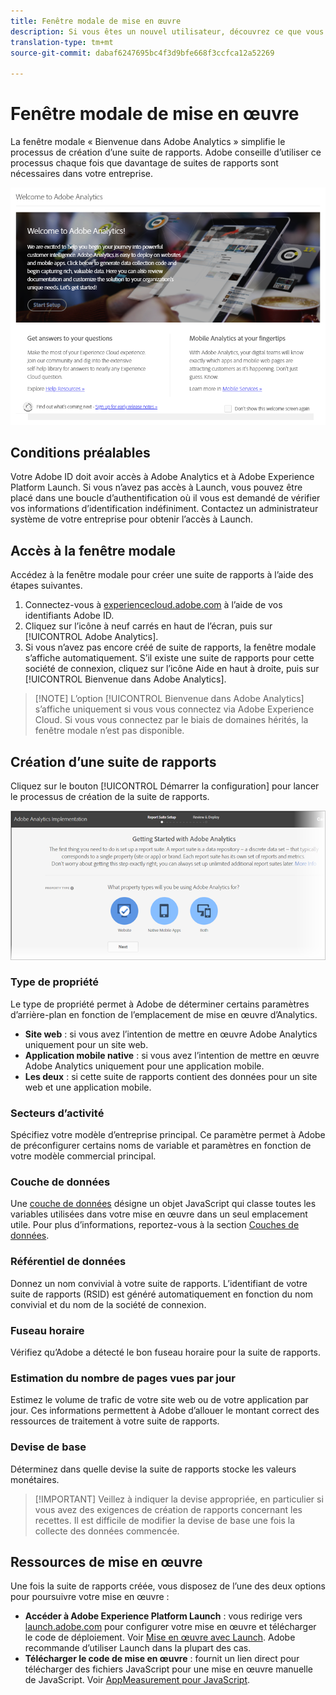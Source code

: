 ```yaml
---
title: Fenêtre modale de mise en œuvre
description: Si vous êtes un nouvel utilisateur, découvrez ce que vous devez savoir sur la mise en œuvre d’Adobe Analytics.
translation-type: tm+mt
source-git-commit: dabaf6247695bc4f3d9bfe668f3ccfca12a52269

---
```



# Fenêtre modale de mise en œuvre

<!-- https://activation.adobedtm.com/index.php?redirected=1 -->

La fenêtre modale « Bienvenue dans Adobe Analytics » simplifie le processus de création d’une suite de rapports. Adobe conseille d’utiliser ce processus chaque fois que davantage de suites de rapports sont nécessaires dans votre entreprise.

![Copie d’écran de la fenêtre modale](assets/implementation-modal.png)

## Conditions préalables

Votre Adobe ID doit avoir accès à Adobe Analytics et à Adobe Experience Platform Launch. Si vous n’avez pas accès à Launch, vous pouvez être placé dans une boucle d’authentification où il vous est demandé de vérifier vos informations d’identification indéfiniment. Contactez un administrateur système de votre entreprise pour obtenir l’accès à Launch.

## Accès à la fenêtre modale

Accédez à la fenêtre modale pour créer une suite de rapports à l’aide des étapes suivantes.

1. Connectez-vous à [experiencecloud.adobe.com](https://experiencecloud.adobe.com) à l’aide de vos identifiants Adobe ID.
2. Cliquez sur l’icône à neuf carrés en haut de l’écran, puis sur [!UICONTROL Adobe Analytics].
3. Si vous n’avez pas encore créé de suite de rapports, la fenêtre modale s’affiche automatiquement. S’il existe une suite de rapports pour cette société de connexion, cliquez sur l’icône Aide en haut à droite, puis sur [!UICONTROL Bienvenue dans Adobe Analytics].

>[!NOTE] L’option [!UICONTROL Bienvenue dans Adobe Analytics] s’affiche uniquement si vous vous connectez via Adobe Experience Cloud. Si vous vous connectez par le biais de domaines hérités, la fenêtre modale n’est pas disponible.

## Création d’une suite de rapports

Cliquez sur le bouton [!UICONTROL Démarrer la configuration] pour lancer le processus de création de la suite de rapports.

![Assistant RS](assets/analytics-implementation-rs-wizard.png)

### Type de propriété

Le type de propriété permet à Adobe de déterminer certains paramètres d’arrière-plan en fonction de l’emplacement de mise en œuvre d’Analytics.

* **Site web** : si vous avez l’intention de mettre en œuvre Adobe Analytics uniquement pour un site web.
* **Application mobile native** : si vous avez l’intention de mettre en œuvre Adobe Analytics uniquement pour une application mobile.
* **Les deux** : si cette suite de rapports contient des données pour un site web et une application mobile.

### Secteurs d’activité

Spécifiez votre modèle d’entreprise principal. Ce paramètre permet à Adobe de préconfigurer certains noms de variable et paramètres en fonction de votre modèle commercial principal.

### Couche de données

Une [couche de données](data-layer.md) désigne un objet JavaScript qui classe toutes les variables utilisées dans votre mise en œuvre dans un seul emplacement utile. Pour plus d’informations, reportez-vous à la section [Couches de données](data-layer.md).

### Référentiel de données

Donnez un nom convivial à votre suite de rapports. L’identifiant de votre suite de rapports (RSID) est généré automatiquement en fonction du nom convivial et du nom de la société de connexion.

### Fuseau horaire

Vérifiez qu’Adobe a détecté le bon fuseau horaire pour la suite de rapports.

### Estimation du nombre de pages vues par jour

Estimez le volume de trafic de votre site web ou de votre application par jour. Ces informations permettent à Adobe d’allouer le montant correct des ressources de traitement à votre suite de rapports.

### Devise de base

Déterminez dans quelle devise la suite de rapports stocke les valeurs monétaires.

>[!IMPORTANT] Veillez à indiquer la devise appropriée, en particulier si vous avez des exigences de création de rapports concernant les recettes. Il est difficile de modifier la devise de base une fois la collecte des données commencée.

## Ressources de mise en œuvre

Une fois la suite de rapports créée, vous disposez de l’une des deux options pour poursuivre votre mise en œuvre :

* **Accéder à Adobe Experience Platform Launch** : vous redirige vers [launch.adobe.com](https://launch.adobe.com) pour configurer votre mise en œuvre et télécharger le code de déploiement. Voir [Mise en œuvre avec Launch](../launch/overview.md). Adobe recommande d’utiliser Launch dans la plupart des cas.
* **Télécharger le code de mise en œuvre** : fournit un lien direct pour télécharger des fichiers JavaScript pour une mise en œuvre manuelle de JavaScript. Voir [AppMeasurement pour JavaScript](../js/overview.md).

